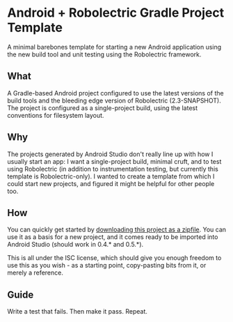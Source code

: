 # Android + Robolectric Gradle Project Template

A minimal barebones template for starting a new Android application using the new build tool and unit testing using the Robolectric framework.

## What

A Gradle-based Android project configured to use the latest versions of the build tools and the bleeding edge version of Robolectric (2.3-SNAPSHOT). The project is configured as a single-project build, using the latest conventions for filesystem layout.

## Why

The projects generated by Android Studio don't really line up with how I usually start an app: I want a single-project build, minimal cruft, and to test using Robolectric (in addition to instrumentation testing, but currently this template is Robolectric-only). I wanted to create a template from which I could start new projects, and figured it might be helpful for other people too.

## How

You can quickly get started by [downloading this project as a zipfile](https://github.com/zofrex/gradle-template-android-robolectric/archive/master.zip). You can use it as a basis for a new project, and it comes ready to be imported into Android Studio (should work in 0.4.\* and 0.5.\*).

This is all under the ISC license, which should give you enough freedom to use this as you wish - as a starting point, copy-pasting bits from it, or merely a reference.

## Guide

Write a test that fails. Then make it pass. Repeat.